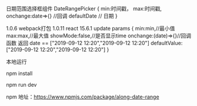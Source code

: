 日期范围选择框组件 DateRangePicker
 {
     min:时间戳，
     max:时间戳,
     onchange:date=>{} //回调
    defaultDate // 日期
 } 

1.0.6 
webpack打包
1.0.11 react 15.6.1
update
params {
    min:min,//最小值
    max:max,//最大值
    showMode:false,//是否显示time
    onchange:(date)=>{}//回调函数 返回 date == ["2019-09-12 12:20","2019-09-12 12:20"]
    defaultValue:["2019-09-12 12:20","2019-09-12 12:20"]
}

本地运行

npm install

npm run dev


npm 地址：https://www.npmjs.com/package/along-date-range